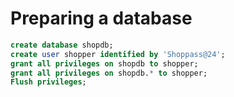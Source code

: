 # Preparing a database


```sql
create database shopdb;
create user shopper identified by 'Shoppass@24'; 
grant all privileges on shopdb to shopper;
grant all privileges on shopdb.* to shopper;
Flush privileges;
```
